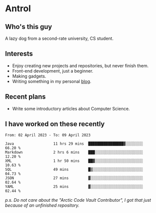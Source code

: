 # Antrol

## Who's this guy

A lazy dog from a second-rate university, CS student.

## Interests

* Enjoy creating new projects and repositories, but never finish them.
* Front-end development, just a beginner.
* Making gadgets.
* Writing something in my personal [blog](https://blog.antrol.xyz/).

## Recent plans

* Write some introductory articles about Computer Science.

<!--
* Try to develop a website for [Anime4KCPP](https://github.com/TianZerL/Anime4KCPP).
* Develop a Markdown renderer which user can customize its css, of course it is GUI-based.~~(If I could finish  it before getting bored)~~
* Work with my [teammates](https://github.com/SWJTU-Lazy-Dogs).
* Find something interests me, as a hobby after finishing my ~~boring~~ homework.
-->

## I have worked on these recently

<!--START_SECTION:waka-->

```text
From: 02 April 2023 - To: 09 April 2023

Java                  11 hrs 29 mins  ████████████████▓░░░░░░░░   66.20 %
Markdown              2 hrs 6 mins    ███░░░░░░░░░░░░░░░░░░░░░░   12.20 %
XML                   1 hr 50 mins    ██▓░░░░░░░░░░░░░░░░░░░░░░   10.63 %
SQL                   49 mins         █▒░░░░░░░░░░░░░░░░░░░░░░░   04.73 %
JSON                  27 mins         ▓░░░░░░░░░░░░░░░░░░░░░░░░   02.64 %
YAML                  25 mins         ▓░░░░░░░░░░░░░░░░░░░░░░░░   02.44 %
```

<!--END_SECTION:waka-->

*p.s.  Do not care about the "Arctic Code Vault Contributor", I got that just because of an unfinished repository.*

<!--
**qzmlgfj/qzmlgfj** is a ✨ _special_ ✨ repository because its `README.md` (this file) appears on your GitHub profile.

Here are some ideas to get you started:

- 🔭 I’m currently working on ...
- 🌱 I’m currently learning ...
- 👯 I’m looking to collaborate on ...
- 🤔 I’m looking for help with ...
- 💬 Ask me about ...
- 📫 How to reach me: ...
- 😄 Pronouns: ...
- ⚡ Fun fact: ...
-->
